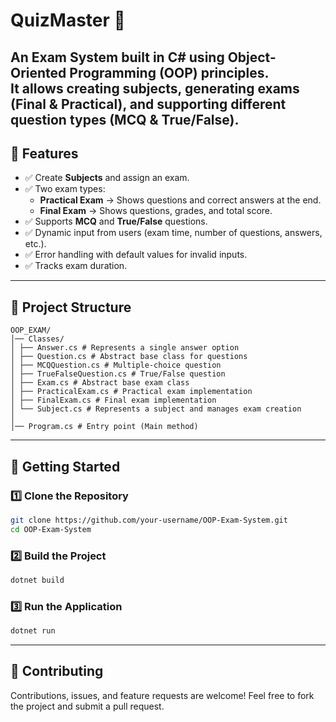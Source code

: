 # QuizMaster 🎯  

An **Exam System** built in C# using Object-Oriented Programming (OOP) principles.  
It allows creating subjects, generating exams (Final & Practical), and supporting different question types (MCQ & True/False).  
---

## 📌 Features

- ✅ Create **Subjects** and assign an exam.  
- ✅ Two exam types:
  - **Practical Exam** → Shows questions and correct answers at the end.  
  - **Final Exam** → Shows questions, grades, and total score.  
- ✅ Supports **MCQ** and **True/False** questions.  
- ✅ Dynamic input from users (exam time, number of questions, answers, etc.).  
- ✅ Error handling with default values for invalid inputs.  
- ✅ Tracks exam duration. 

---

## 📂 Project Structure

```
OOP_EXAM/
│── Classes/
│ ├── Answer.cs # Represents a single answer option
│ ├── Question.cs # Abstract base class for questions
│ ├── MCQQuestion.cs # Multiple-choice question
│ ├── TrueFalseQuestion.cs # True/False question
│ ├── Exam.cs # Abstract base exam class
│ ├── PracticalExam.cs # Practical exam implementation
│ ├── FinalExam.cs # Final exam implementation
│ └── Subject.cs # Represents a subject and manages exam creation
│
│── Program.cs # Entry point (Main method)
```

---

## 🚀 Getting Started

### 1️⃣ Clone the Repository
```bash
git clone https://github.com/your-username/OOP-Exam-System.git
cd OOP-Exam-System
```
### 2️⃣ Build the Project
```bash
dotnet build
```
### 3️⃣ Run the Application
```bash
dotnet run
```

---

## 🤝 Contributing

Contributions, issues, and feature requests are welcome!
Feel free to fork the project and submit a pull request.
